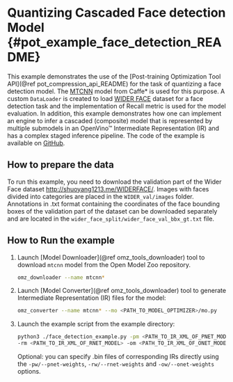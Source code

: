 # Quantizing Cascaded Face detection Model {#pot_example_face_detection_README}

This example demonstrates the use of the [Post-training Optimization Tool API](@ref pot_compression_api_README) for the task of quantizing a face detection model.
The [MTCNN](https://github.com/openvinotoolkit/open_model_zoo/tree/master/models/public/mtcnn) model from Caffe* is used for this purpose.
A custom `DataLoader` is created to load [WIDER FACE](http://shuoyang1213.me/WIDERFACE/) dataset for a face detection task 
and the implementation of Recall metric is used for the model evaluation. In addition, this example demonstrates how one can implement 
an engine to infer a cascaded (composite) model that is represented by multiple submodels in an OpenVino&trade; Intermediate Representation (IR)
and has a complex staged inference pipeline. The code of the example is available on [GitHub](https://github.com/openvinotoolkit/openvino/tree/master/tools/pot/openvino/tools/pot/api/samples/face_detection).

## How to prepare the data

To run this example, you need to download the validation part of the Wider Face dataset http://shuoyang1213.me/WIDERFACE/.
Images with faces divided into categories are placed in the `WIDER_val/images` folder.
Annotations in .txt format containing the coordinates of the face bounding boxes of the validation part of the dataset 
can be downloaded separately and are located in the `wider_face_split/wider_face_val_bbx_gt.txt` file.

## How to Run the example

1. Launch [Model Downloader](@ref omz_tools_downloader) tool to download `mtcnn` model from the Open Model Zoo repository.
   ```sh
   omz_downloader --name mtcnn*
   ```
2. Launch [Model Converter](@ref omz_tools_downloader) tool to generate Intermediate Representation (IR) files for the model:
   ```sh
   omz_converter --name mtcnn* --mo <PATH_TO_MODEL_OPTIMIZER>/mo.py
   ```
3. Launch the example script from the example directory:
   ```sh
   python3 ./face_detection_example.py -pm <PATH_TO_IR_XML_OF_PNET_MODEL> 
   -rm <PATH_TO_IR_XML_OF_RNET_MODEL> -om <PATH_TO_IR_XML_OF_ONET_MODEL> -d <WIDER_val/images> -a <wider_face_split/wider_face_val_bbx_gt.txt>
   ```
   Optional: you can specify .bin files of corresponding IRs directly using the `-pw/--pnet-weights`, `-rw/--rnet-weights` and `-ow/--onet-weights` options.
